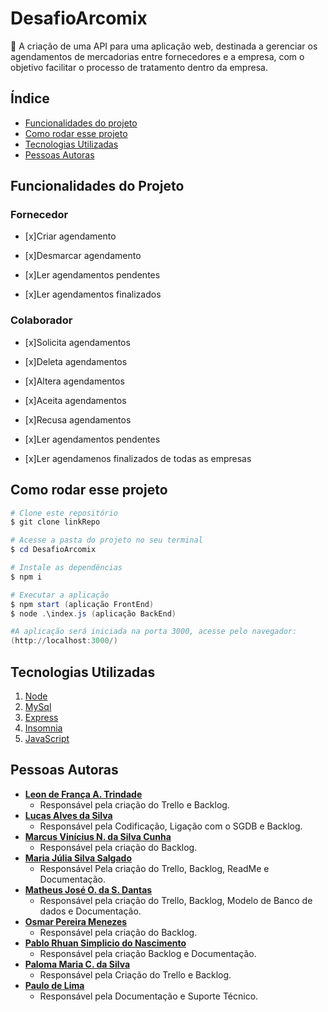 # DesafioArcomix

 🌈 A criação de uma API para uma aplicação web, destinada a gerenciar os agendamentos de mercadorias entre fornecedores e a empresa, com o objetivo facilitar o processo de tratamento dentro da empresa.

 ## Índice
 - <a href="#funcionalidades-do-projeto">Funcionalidades do projeto</a>
 - <a href="#como-rodar-esse-projeto"> Como rodar esse projeto</a>
 - <a href="#tecnologias-utilizadas">Tecnologias Utilizadas</a>
 - <a href="#pessoas-autoras">Pessoas Autoras</a>



## Funcionalidades do Projeto
### Fornecedor
- [x]Criar agendamento

- [x]Desmarcar agendamento

- [x]Ler agendamentos pendentes

- [x]Ler agendamentos finalizados

### Colaborador
- [x]Solicita agendamentos

- [x]Deleta agendamentos

- [x]Altera agendamentos

- [x]Aceita agendamentos

- [x]Recusa agendamentos

- [x]Ler agendamentos pendentes 

- [x]Ler agendamenos finalizados de todas as empresas

## Como rodar esse projeto
```PowerShell
# Clone este repositório
$ git clone linkRepo

# Acesse a pasta do projeto no seu terminal
$ cd DesafioArcomix

# Instale as dependências
$ npm i

# Executar a aplicação
$ npm start (aplicação FrontEnd)
$ node .\index.js (aplicação BackEnd)

#A aplicação será iniciada na porta 3000, acesse pelo navegador:
(http://localhost:3000/)
```

## Tecnologias Utilizadas
1. [Node](https://nodejs.org/en/)
2. [MySql](https://www.mysql.com/products/workbench/)
3. [Express](https://expressjs.com/pt-br/)
4. [Insomnia](https://insomnia.rest/download)
5. [JavaScript](https://developer.mozilla.org/pt-BR/docs/Web/JavaScript)


## Pessoas Autoras
* <a href="https://github.com/leonstro">**Leon de França A. Trindade**</a>
  * Responsável pela criação do Trello e Backlog.
* <a href="https://github.com/Lucas7Alves">**Lucas Alves da Silva**</a>
  * Responsável pela Codificação, Ligação com o SGDB e Backlog.
* <a href="">**Marcus Vinícius N. da Silva Cunha**</a>
  * Responsável pela criação do Backlog.
* <a href="https://github.com/MariaJulia03">**Maria Júlia Silva Salgado**</a>
  * Responsável Pela criação do Trello, Backlog, ReadMe e Documentação.
* <a href="https://github.com/Matheeoo?tab=projects">**Matheus José O. da S. Dantas**</a>
  * Responsável pela criação do Trello, Backlog, Modelo de Banco de dados e Documentação.
* <a href="https://github.com/gitdooz">**Osmar Pereira Menezes**</a>
  * Responsável pela criação do Backlog.
* <a href="https://www.linkedin.com/in/pablo-rhuan-6a5424270?utm_source=share&utm_campaign=share_via&utm_content=profile&utm_medium=android_app">**Pablo Rhuan Simplicio do Nascimento**</a>
  * Responsável pela criação Backlog e Documentação.
* <a href="https://github.com/PalomaCezario">**Paloma Maria C. da Silva**</a>
  * Responsável pela Criação do Trello e Backlog.
* <a href="https://github.com/pauludelimaa">**Paulo de Lima**</a>
  * Responsável pela Documentação e Suporte Técnico.




